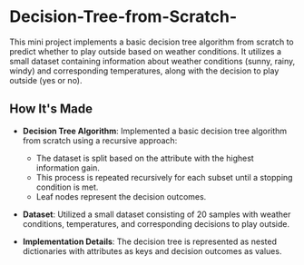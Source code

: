# Decision-Tree-from-Scratch-

This mini project implements a basic decision tree algorithm from scratch to predict whether to play outside based on weather conditions. It utilizes a small dataset containing information about weather conditions (sunny, rainy, windy) and corresponding temperatures, along with the decision to play outside (yes or no).

## How It's Made

- **Decision Tree Algorithm**: Implemented a basic decision tree algorithm from scratch using a recursive approach:
  - The dataset is split based on the attribute with the highest information gain.
  - This process is repeated recursively for each subset until a stopping condition is met.
  - Leaf nodes represent the decision outcomes.

- **Dataset**: Utilized a small dataset consisting of 20 samples with weather conditions, temperatures, and corresponding decisions to play outside.

- **Implementation Details**: The decision tree is represented as nested dictionaries with attributes as keys and decision outcomes as values.

